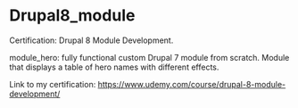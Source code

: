 # Drupal8_module
Certification: Drupal 8 Module Development.

module_hero: fully functional custom Drupal 7 module from scratch.
Module that displays a table of hero names with different effects.

Link to my certification: 
https://www.udemy.com/course/drupal-8-module-development/
